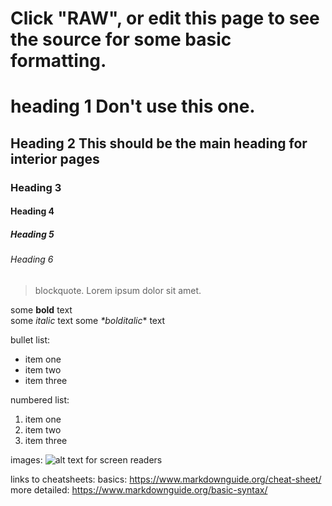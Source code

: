 # Click "RAW", or edit this page to see the source for some basic formatting.


# heading 1 Don't use this one.
## Heading 2 This should be the main heading for interior pages
### Heading 3
#### Heading 4
##### Heading 5
###### Heading 6

> blockquote. Lorem ipsum dolor sit amet.

some __bold__ text   
some *italic* text
some _*bolditalic_* text

bullet list:
* item one
* item two
* item three

numbered list:
1. item one
2. item two
3. item three

images:
![alt text for screen readers](/images/image.png "Text to show on mouseover")

links to cheatsheets: 
basics: https://www.markdownguide.org/cheat-sheet/   
more detailed: https://www.markdownguide.org/basic-syntax/




